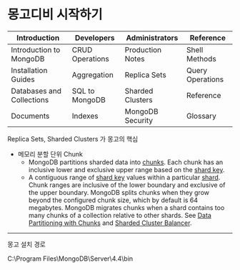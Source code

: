 # 몽고디비 시작하기

| Introduction              | Developers      | Administrators   | Reference        |
| ------------------------- | --------------- | ---------------- | ---------------- |
| Introduction to MongoDB   | CRUD Operations | Production Notes | Shell Methods    |
| Installation Guides       | Aggregation     | Replica Sets     | Query Operations |
| Databases and Collections | SQL to MongoDB  | Sharded Clusters | Reference        |
| Documents                 | Indexes         | MongoDB Security | Glossary         |





Replica Sets, Sharded Clusters 가 몽고의 핵심

- 메모리 분할 단위 Chunk
  - MongoDB partitions sharded data into [chunks](https://docs.mongodb.com/manual/reference/glossary/#std-term-chunk). Each chunk has an inclusive lower and exclusive upper range based on the [shard key](https://docs.mongodb.com/manual/reference/glossary/#std-term-shard-key).
  - A contiguous range of [shard key](https://docs.mongodb.com/manual/reference/glossary/#std-term-shard-key) values within a particular [shard](https://docs.mongodb.com/manual/reference/glossary/#std-term-shard). Chunk ranges are inclusive of the lower boundary and exclusive of the upper boundary. MongoDB splits chunks when they grow beyond the configured chunk size, which by default is 64 megabytes. MongoDB migrates chunks when a shard contains too many chunks of a collection relative to other shards. See [Data Partitioning with Chunks](https://docs.mongodb.com/manual/core/sharding-data-partitioning/#std-label-sharding-data-partitioning) and [Sharded Cluster Balancer](https://docs.mongodb.com/manual/core/sharding-balancer-administration/#std-label-sharding-balancing).



---

몽고 설치 경로

C:\Program Files\MongoDB\Server\4.4\bin